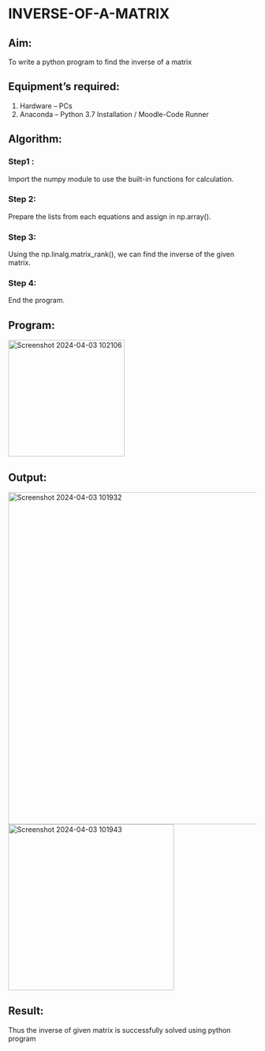 # INVERSE-OF-A-MATRIX
## Aim:
To write a python program to find the inverse of a matrix
## Equipment’s required:
1. 	Hardware – PCs
2. 	Anaconda – Python 3.7 Installation / Moodle-Code Runner
## Algorithm:
### Step1 : 
Import the numpy module to use the built-in functions for calculation.
### Step 2:
Prepare the lists from each equations and assign in np.array().
### Step 3: 
Using the np.linalg.matrix_rank(), we can find the inverse of the given matrix.
### Step 4: 
End the program.

## Program:
<img width="236" alt="Screenshot 2024-04-03 102106" src="https://github.com/SIVAmech123/INVERSE-OF-A-MATRIX/assets/151629067/5fd976a9-9fc9-4ef5-a392-865971057ab1">


## Output:

<img width="672" alt="Screenshot 2024-04-03 101932" src="https://github.com/SIVAmech123/INVERSE-OF-A-MATRIX/assets/151629067/04cea52f-f5c0-406f-96ae-3613d1fd86a6">





<img width="336" alt="Screenshot 2024-04-03 101943" src="https://github.com/SIVAmech123/INVERSE-OF-A-MATRIX/assets/151629067/fbe3f60d-662a-49b2-b6ea-bc60da03281d">






## Result:
Thus the inverse of given matrix is successfully solved using python program

